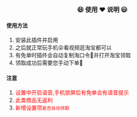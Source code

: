 ### <center> 😆 使用 ❤️ 说明 😃</center>

#### 使用方法
1. 安装此插件并启用
2. 之后就正常玩手机😝看视频逛淘宝都可以
3. 有免单时插件会自动复制淘口令🥰并打开淘宝领取
4. 领取成功后需要您手动下单🥺

#### 注意
1. <font color="red">设置中开启语音,手机锁屏后有免单会有语音提示</font>
2. <font color="red">此类商品无返利</font>
3. <font color="red">新增设置项`是否自动领取`</font>

